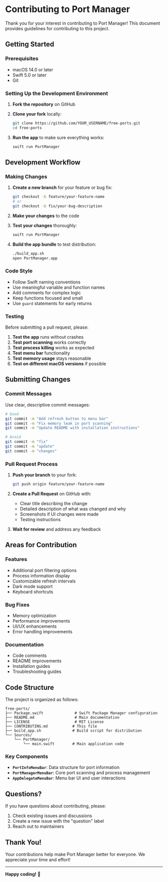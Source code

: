 # Contributing to Port Manager

Thank you for your interest in contributing to Port Manager! This document provides guidelines for contributing to this project.

## Getting Started

### Prerequisites
- macOS 14.0 or later
- Swift 5.0 or later
- Git

### Setting Up the Development Environment

1. **Fork the repository** on GitHub
2. **Clone your fork** locally:
   ```bash
   git clone https://github.com/YOUR_USERNAME/free-ports.git
   cd free-ports
   ```

3. **Run the app** to make sure everything works:
   ```bash
   swift run PortManager
   ```

## Development Workflow

### Making Changes

1. **Create a new branch** for your feature or bug fix:
   ```bash
   git checkout -b feature/your-feature-name
   # or
   git checkout -b fix/your-bug-description
   ```

2. **Make your changes** to the code
3. **Test your changes** thoroughly:
   ```bash
   swift run PortManager
   ```

4. **Build the app bundle** to test distribution:
   ```bash
   ./build_app.sh
   open PortManager.app
   ```

### Code Style

- Follow Swift naming conventions
- Use meaningful variable and function names
- Add comments for complex logic
- Keep functions focused and small
- Use `guard` statements for early returns

### Testing

Before submitting a pull request, please:

1. **Test the app** runs without crashes
2. **Test port scanning** works correctly
3. **Test process killing** works as expected
4. **Test menu bar** functionality
5. **Test memory usage** stays reasonable
6. **Test on different macOS versions** if possible

## Submitting Changes

### Commit Messages

Use clear, descriptive commit messages:

```bash
# Good
git commit -m "Add refresh button to menu bar"
git commit -m "Fix memory leak in port scanning"
git commit -m "Update README with installation instructions"

# Avoid
git commit -m "fix"
git commit -m "update"
git commit -m "changes"
```

### Pull Request Process

1. **Push your branch** to your fork:
   ```bash
   git push origin feature/your-feature-name
   ```

2. **Create a Pull Request** on GitHub with:
   - Clear title describing the change
   - Detailed description of what was changed and why
   - Screenshots if UI changes were made
   - Testing instructions

3. **Wait for review** and address any feedback

## Areas for Contribution

### Features
- Additional port filtering options
- Process information display
- Customizable refresh intervals
- Dark mode support
- Keyboard shortcuts

### Bug Fixes
- Memory optimization
- Performance improvements
- UI/UX enhancements
- Error handling improvements

### Documentation
- Code comments
- README improvements
- Installation guides
- Troubleshooting guides

## Code Structure

The project is organized as follows:

```
free-ports/
├── Package.swift              # Swift Package Manager configuration
├── README.md                  # Main documentation
├── LICENSE                    # MIT License
├── CONTRIBUTING.md           # This file
├── build_app.sh              # Build script for distribution
└── Sources/
    └── PortManager/
        └── main.swift        # Main application code
```

### Key Components

- **`PortInfoMenuBar`**: Data structure for port information
- **`PortManagerMenuBar`**: Core port scanning and process management
- **`AppDelegateMenuBar`**: Menu bar UI and user interactions

## Questions?

If you have questions about contributing, please:

1. Check existing issues and discussions
2. Create a new issue with the "question" label
3. Reach out to maintainers

## Thank You!

Your contributions help make Port Manager better for everyone. We appreciate your time and effort!

---

**Happy coding!** 🚀
